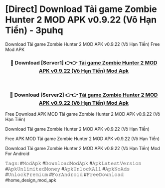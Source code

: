 # [Direct] Download Tải game Zombie Hunter 2 MOD APK v0.9.22 (Vô Hạn Tiền) - 3puhq
Download Tải game Zombie Hunter 2 MOD APK v0.9.22 (Vô Hạn Tiền) Free Mod APK

<div align="center">
<h3>🔴 Download [Server1] 👉👉 <a href="https://apk-comot.site?title=Tải_game_Zombie_Hunter_2_MOD_APK_v0.9.22_(Vô_Hạn_Tiền)">Tải game Zombie Hunter 2 MOD APK v0.9.22 (Vô Hạn Tiền) Mod Apk</a></h3><br>

<h3>🔴 Download [Server2] 👉👉 <a href="https://apk-comot.site?title=Tải_game_Zombie_Hunter_2_MOD_APK_v0.9.22_(Vô_Hạn_Tiền)">Tải game Zombie Hunter 2 MOD APK v0.9.22 (Vô Hạn Tiền) Mod Apk</a></h3>
</div>


Free Download APK MOD Tải game Zombie Hunter 2 MOD APK v0.9.22 (Vô Hạn Tiền)

Download Tải game Zombie Hunter 2 MOD APK v0.9.22 (Vô Hạn Tiền) 

Free APK MOD Tải game Zombie Hunter 2 MOD APK v0.9.22 (Vô Hạn Tiền) 

Download Tải game Zombie Hunter 2 MOD APK v0.9.22 (Vô Hạn Tiền) Mod For Android

𝚃𝚊𝚐𝚜: #𝙼𝚘𝚍𝙰𝚙𝚔 #𝙳𝚘𝚠𝚗𝚕𝚘𝚊𝚍𝙼𝚘𝚍𝙰𝚙𝚔 #𝙰𝚙𝚔𝙻𝚊𝚝𝚎𝚜𝚝𝚅𝚎𝚛𝚜𝚒𝚘𝚗 #𝙰𝚙𝚔𝚄𝚗𝚕𝚒𝚖𝚒𝚝𝚎𝚍𝙼𝚘𝚗𝚎𝚢 #𝙰𝚙𝚔𝚄𝚗𝚕𝚘𝚌𝚔𝙰𝚕𝚕 #𝙰𝚙𝚔𝙽𝚘𝙰𝚍𝚜 #𝚄𝚗𝚕𝚘𝚌𝚔𝙿𝚛𝚎𝚖𝚒𝚞𝚖 #𝙵𝚘𝚛𝙰𝚗𝚍𝚛𝚘𝚒𝚍 #𝙵𝚛𝚎𝚎𝙳𝚘𝚠𝚗𝚕𝚘𝚊𝚍 #home_design_mod_apk